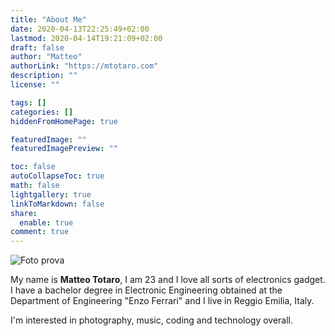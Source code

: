```yaml
---
title: "About Me"
date: 2020-04-13T22:25:49+02:00
lastmod: 2020-04-14T19:21:09+02:00
draft: false
author: "Matteo"
authorLink: "https://mtotaro.com"
description: ""
license: ""

tags: []
categories: []
hiddenFromHomePage: true

featuredImage: ""
featuredImagePreview: ""

toc: false
autoCollapseToc: true
math: false
lightgallery: true
linkToMarkdown: false
share:
  enable: true
comment: true
---
```


![Foto prova](/images/cover_universe.jpg "Foto prova")

My name is **Matteo Totaro**, I am 23 and I love all sorts of electronics gadget.
I have a bachelor degree in Electronic Engineering obtained at the Department of Engineering "Enzo Ferrari" and I live in Reggio Emilia, Italy.

I'm interested in photography, music, coding and technology overall.